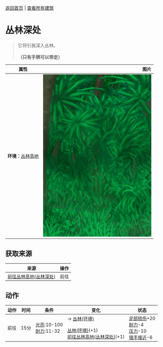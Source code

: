 [返回首页](index.md)   |  [查看所有建筑](building.md)
# 丛林深处  
> 它将引我深入丛林。<br><br><b>（只有手牌可以带走）</b>  
  
  属性  |   图片   
 ----  |  ----:   
 **环境：**[丛林高地](JungleHighlands.md)  |  ![](Sprite/DeepJungle.png)   
  
## 获取来源  
来源  |  操作  
----  |  ----  
[前往丛林高地(丛林深处)](Path_DeepJungleToJungleHighlands.md)  |  前往  
## 动作  
动作  |  时间  |  条件  |  变化  |  状态  
----  |  ----  |  ----  |  ----  |  ----  
前往  |  15分  |  [光亮](Light.md):10-100<br>[耐力](Stamina.md):11-32  |  → [丛林(环境)](Env_Jungle.md)<br><br>[丛林(环境)](Env_DeepJungle.md)(+1)<br>[前往丛林高地(丛林深处)](Path_DeepJungleToJungleHighlands.md)(+1)  |  [足部损伤](FootDamage.md)+20<br>[耐力](Stamina.md)-4<br>[压力](Stress.md)-10<br>[猎手接近](HuntersProximity.md)-6  
